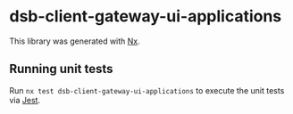 # dsb-client-gateway-ui-applications

This library was generated with [Nx](https://nx.dev).

## Running unit tests

Run `nx test dsb-client-gateway-ui-applications` to execute the unit tests via [Jest](https://jestjs.io).
